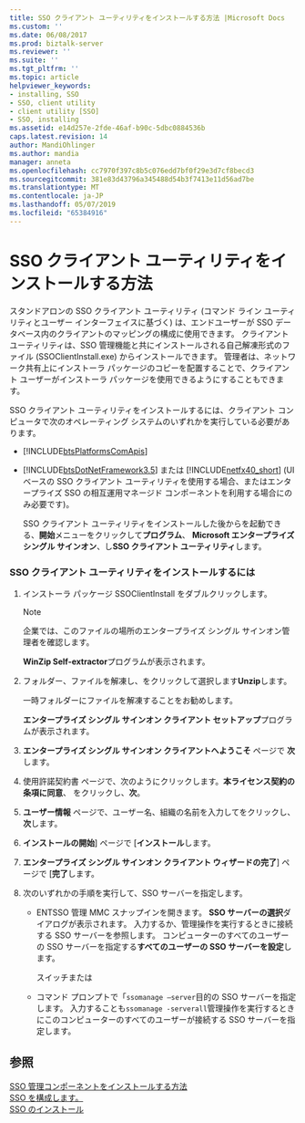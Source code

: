 ```yaml
---
title: SSO クライアント ユーティリティをインストールする方法 |Microsoft Docs
ms.custom: ''
ms.date: 06/08/2017
ms.prod: biztalk-server
ms.reviewer: ''
ms.suite: ''
ms.tgt_pltfrm: ''
ms.topic: article
helpviewer_keywords:
- installing, SSO
- SSO, client utility
- client utility [SSO]
- SSO, installing
ms.assetid: e14d257e-2fde-46af-b90c-5dbc0884536b
caps.latest.revision: 14
author: MandiOhlinger
ms.author: mandia
manager: anneta
ms.openlocfilehash: cc7970f397c8b5c076edd7bf0f29e3d7cf8becd3
ms.sourcegitcommit: 381e83d43796a345488d54b3f7413e11d56ad7be
ms.translationtype: MT
ms.contentlocale: ja-JP
ms.lasthandoff: 05/07/2019
ms.locfileid: "65384916"
---
```

# <a name="how-to-install-the-sso-client-utility"></a>SSO クライアント ユーティリティをインストールする方法
スタンドアロンの SSO クライアント ユーティリティ (コマンド ライン ユーティリティとユーザー インターフェイスに基づく) は、エンドユーザーが SSO データベース内のクライアントのマッピングの構成に使用できます。 クライアント ユーティリティは、SSO 管理機能と共にインストールされる自己解凍形式のファイル (SSOClientInstall.exe) からインストールできます。 管理者は、ネットワーク共有上にインストーラ パッケージのコピーを配置することで、クライアント ユーザーがインストーラ パッケージを使用できるようにすることもできます。  
  
 SSO クライアント ユーティリティをインストールするには、クライアント コンピュータで次のオペレーティング システムのいずれかを実行している必要があります。  
  
- [!INCLUDE[btsPlatformsComApis](../includes/btsplatformscomapis-md.md)]  
  
- [!INCLUDE[btsDotNetFramework3.5](../includes/btsdotnetframework3-5-md.md)] または [!INCLUDE[netfx40_short](../includes/netfx40-short-md.md)] (UI ベースの SSO クライアント ユーティリティを使用する場合、またはエンタープライズ SSO の相互運用マネージド コンポーネントを利用する場合にのみ必要です)。  
  
  SSO クライアント ユーティリティをインストールした後からを起動できる、**開始**メニューをクリックして**プログラム**、 **Microsoft エンタープライズ シングル サインオン**、し**SSO クライアント ユーティリティ**します。  
  
### <a name="to-install-the-sso-client-utility"></a>SSO クライアント ユーティリティをインストールするには  
  
1.  インストーラ パッケージ SSOClientInstall をダブルクリックします。  
  
    > [!NOTE]
    >  企業では、このファイルの場所のエンタープライズ シングル サインオン管理者を確認します。  
  
     **WinZip Self-extractor**プログラムが表示されます。  
  
2.  フォルダー、ファイルを解凍し、をクリックして選択します**Unzip**します。  
  
     一時フォルダーにファイルを解凍することをお勧めします。  
  
     **エンタープライズ シングル サインオン クライアント セットアップ**プログラムが表示されます。  
  
3.  **エンタープライズ シングル サインオン クライアントへようこそ**  ページで **次**します。  
  
4.  使用許諾契約書 ページで、次のようにクリックします。**本ライセンス契約の条項に同意**、 をクリックし、**次**。  
  
5.  **ユーザー情報** ページで、ユーザー名、組織の名前を入力してをクリックし、**次**します。  
  
6.  **インストールの開始**] ページで [**インストール**します。  
  
7.  **エンタープライズ シングル サインオン クライアント ウィザードの完了**] ページで [**完了**します。  
  
8.  次のいずれかの手順を実行して、SSO サーバーを指定します。  
  
    -   ENTSSO 管理 MMC スナップインを開きます。 **SSO サーバーの選択**ダイアログが表示されます。 入力するか、管理操作を実行するときに接続する SSO サーバーを参照します。 コンピューターのすべてのユーザーの SSO サーバーを指定する**すべてのユーザーの SSO サーバーを設定**します。  
  
         スイッチまたは  
  
    -   コマンド プロンプトで「`ssomanage –server`目的の SSO サーバーを指定します。 入力することも`ssomanage -serverall`管理操作を実行するときにこのコンピューターのすべてのユーザーが接続する SSO サーバーを指定します。  
  
## <a name="see-also"></a>参照  
 [SSO 管理コンポーネントをインストールする方法](../core/how-to-install-the-sso-administration-component.md)   
 [SSO を構成します。](../core/configuring-sso.md)   
 [SSO のインストール](../core/installing-sso.md)